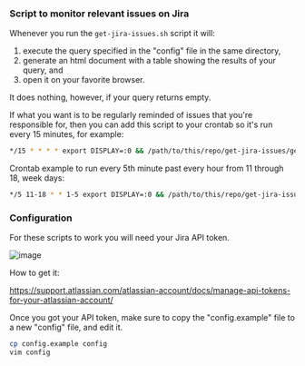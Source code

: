 ### Script to monitor relevant issues on Jira

Whenever you run the `get-jira-issues.sh` script it will:
1. execute the query specified in the "config" file in the same directory, 
2. generate an html document with a table showing the results of your query, and
3. open it on your favorite browser.

It does nothing, however, if your query returns empty. 

If what you want is to be regularly reminded of issues that you're responsible for, 
then you can add this script to your crontab so it's run every 15 minutes, for example:
```bash
*/15 * * * * export DISPLAY=:0 && /path/to/this/repo/get-jira-issues/get-jira-issues.sh
```

Crontab example to run every 5th minute past every hour from 11 through 18, week days:
```bash
*/5 11-18 * * 1-5 export DISPLAY=:0 && /path/to/this/repo/get-jira-issues/get-jira-issues.sh
```

### Configuration
For these scripts to work you will need your Jira API token. 

![image](https://user-images.githubusercontent.com/87875608/128429786-920c135a-af0e-43e7-9b64-bfd8bdbecd3e.png)

How to get it:

https://support.atlassian.com/atlassian-account/docs/manage-api-tokens-for-your-atlassian-account/

Once you got your API token, make sure to copy the "config.example" file to a new "config" file, and edit it.
```bash
cp config.example config
vim config
```
